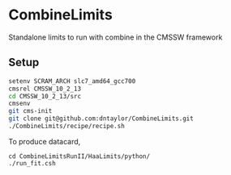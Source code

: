 # CombineLimits
Standalone limits to run with combine in the CMSSW framework

## Setup

```bash
setenv SCRAM_ARCH slc7_amd64_gcc700
cmsrel CMSSW_10_2_13
cd CMSSW_10_2_13/src
cmsenv
git cms-init
git clone git@github.com:dntaylor/CombineLimits.git
./CombineLimits/recipe/recipe.sh
```

To produce datacard, 
```
cd CombineLimitsRunII/HaaLimits/python/
./run_fit.csh
```
